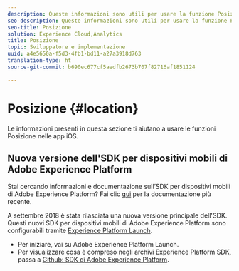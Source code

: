 ```yaml
---
description: Queste informazioni sono utili per usare la funzione Posizione nelle app iOS.
seo-description: Queste informazioni sono utili per usare la funzione Posizione nelle app iOS.
seo-title: Posizione
solution: Experience Cloud,Analytics
title: Posizione
topic: Sviluppatore e implementazione
uuid: a4e5650a-f5d3-4fb1-bd11-a27a3918d763
translation-type: ht
source-git-commit: b690ec677cf5aedfb2673b707f82716af1851124

---
```



# Posizione {#location}

Le informazioni presenti in questa sezione ti aiutano a usare le funzioni Posizione nelle app iOS.

## Nuova versione dell'SDK per dispositivi mobili di Adobe Experience Platform

Stai cercando informazioni e documentazione sull’SDK per dispositivi mobili di Adobe Experience Platform? Fai clic [qui](https://aep-sdks.gitbook.io/docs/) per la documentazione più recente.

A settembre 2018 è stata rilasciata una nuova versione principale dell'SDK. Questi nuovi SDK per dispositivi mobili di Adobe Experience Platform sono configurabili tramite [Experience Platform Launch](https://www.adobe.com/it/experience-platform/launch.html).

* Per iniziare, vai su Adobe Experience Platform Launch.
* Per visualizzare cosa è compreso negli archivi Experience Platform SDK, passa a [Github: SDK di Adobe Experience Platform](https://github.com/Adobe-Marketing-Cloud/acp-sdks).
